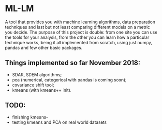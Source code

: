 # ML-LM
A tool that provides you with machine learning algorithms, data preparation techniques and 
last but not least comparing different models on a metric you decide.
The purpose of this project is double: from one site you can use the tools for your analysis, from the 
other you can learn how a particular technique works, being it all implemented from scratch, using just 
numpy, pandas and few other basic packages.

## Things implemented so far November 2018:
- SDAR, SDEM algorithms;
- pca (numerical, categorical with pandas is coming soon);
- covariance shift tool;
- kmeans (with kmeans++ init).

## TODO:
- finishing kmeans-
- testing kmeans and PCA on real world datasets
